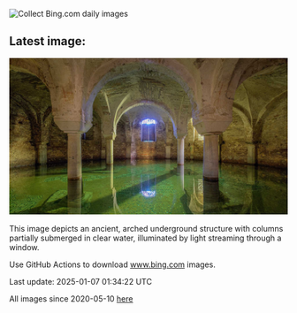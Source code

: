 ![Collect Bing.com daily images](https://github.com/counter2015/bing-daily-images/workflows/Collect%20Bing.com%20daily%20images/badge.svg)
## Latest image:
![](images/RavennaBasilica.jpg)

This image depicts an ancient, arched underground structure with columns partially submerged in clear water, illuminated by light streaming through a window.

Use GitHub Actions to download www.bing.com images.

Last update: 2025-01-07 01:34:22 UTC

All images since 2020-05-10 [here](https://github.com/counter2015/bing-daily-images/tree/master/images)
